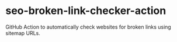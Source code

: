 # seo-broken-link-checker-action
GitHub Action to automatically check websites for broken links using sitemap URLs.
